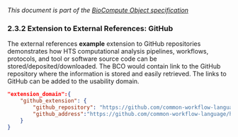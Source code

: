 _This document is part of the [BioCompute Object specification](bco-specification.md)_

### 2.3.2 Extension to External References: GitHub

The external references **example** extension to GitHub repositories demonstrates how HTS computational analysis pipelines, workflows, protocols, and tool or software source code can be stored/deposited/downloaded. The BCO would contain link to the GitHub repository where the information is stored and easily retrieved. The links to GitHub can be added to the usability domain.

```json
"extension_domain":{
    "github_extension": {
        "github_repository": "https://github.com/common-workflow-language/hive-cwl-examples", 
        "github_address":"https://github.com/common-workflow-language/hive-cwl-examples/blob/c9ffea0b60fa3bcf8e138af7c99ca141a6b8fb21/workflow/hive-viral-mutation-detection.cwl"
    }
}
```
